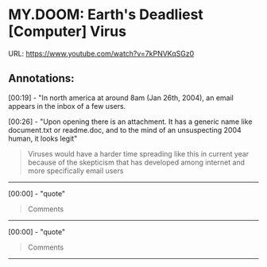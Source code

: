 

# MY.DOOM: Earth's Deadliest [Computer] Virus
URL: https://www.youtube.com/watch?v=7kPNVKqSGz0

## Annotations:

[00:19] - "In north america at around 8am (Jan 26th, 2004), an email appears in the inbox of a few users.
>
>

[00:26] - "Upon opening there is an attachment. It has a generic name like document.txt or readme.doc, and to the mind of an unsuspecting 2004 human, it looks legit"
>Viruses would have a harder time spreading like this in current year because of the skepticism that has developed among internet and more specifically email users
---
[00:00] - "quote"
>Comments
---
[00:00] - "quote"
>Comments
---
